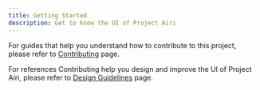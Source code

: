 ```yaml
---
title: Getting Started
description: Get to know the UI of Project Airi
---
```


For guides that help you understand how to contribute to this project, please refer to [Contributing](../references/contributing/guide/) page.

For references Contributing help you design and improve the UI of Project Airi, please refer to [Design Guidelines](../references/design-guidelines/) page.
